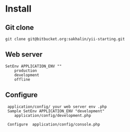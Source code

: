 Install
====================

Git clone
---------
    git clone git@bitbucket.org:sakhalin/yii-starting.git


Web server
---------------------
    SetEnv APPLICATION_ENV ""
        production
        development
        offline
Configure
---------
     application/config/ your web server env .php
     Sample SetEnv APPLICATION_ENV "development"
        application/config/development.php

     Configure  application/config/console.php

